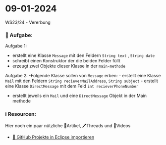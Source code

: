 # 09-01-2024
WS23/24 - Vererbung



### 📝 Aufgabe:

Aufgabe 1:
 - erstellt eine Klasse ```Message``` mit den Feldern ```String text``` , ```String date```
 - schreibt einen Konstruktor der die beiden Felder füllt
 - erzeugt zwei Objekte dieser Klasse in der ```main-methode```

Aufgabe 2:
  -Folgende Klasse sollen von ```Message``` erben:
    - erstellt eine Klasse ```Mail``` mit den Feldern ```String recieverMailAddress```, ```String subject```
    - erstellt eine Klasse ```DirectMessage``` mit dem Feld ```int recieverPhoneNumber```

  - erstellt jeweils ein ```Mail``` und eine ```DirectMessage``` Objekt in der Main methode
  



  ### ℹ️ Resourcen:
Hier noch ein paar nützliche 📃Artikel, 🖊️Threads und 🎥Videos

- [ 🎥 GitHub Projekte in Eclipse importieren](https://drive.google.com/file/d/1IpwHADmwViEGQ7Pf4BgybUYpz7WBoMe5/view?usp=sharing)
